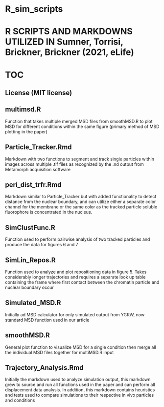 # R_sim_scripts

###
# R SCRIPTS AND MARKDOWNS UTILIZED IN Sumner, Torrisi, Brickner, Brickner (2021, eLife)
###

# TOC

## License (MIT license)

## multimsd.R

 Function that takes multiple merged MSD files from smoothMSD.R to plot MSD for different conditions within the same figure (primary method of MSD plotting in the paper)

## Particle_Tracker.Rmd

 Markdown with two functions to segment and track single particles within images across multiple .tif files as recognized by the .nd output from Metamorph acquisition software

## peri_dist_trfr.Rmd

 Markdown similar to Particle_Tracker but with added functionality to detect distance from the nuclear boundary, and can utilize either a separate color channel for the membrane or the same color as the tracked particle soluble fluorophore is concentrated in the nucleus.

## SimClustFunc.R

 Function used to perform pairwise analysis of two tracked particles and produce the data for figures 6 and 7

## SimLin_Repos.R

 Function used to analyze and plot repositioning data in figure 5. Takes considerably longer trajectories and requires a separate look up table containing the frame where first contact between the chromatin particle and nuclear boundary occur

## Simulated_MSD.R

 Initially ad MSD calculator for only simulated output from YGRW, now standard MSD function used in our article

## smoothMSD.R

 General plot function to visualize MSD for a single condition then merge all the individual MSD files together for multiMSD.R input

## Trajectory_Analysis.Rmd

 Initially the markdown used to analyze simulation output, this markdown grew to source and run all functions used in the paper and can perform all displacement data analysis. In addition, this markdown contains heuristics and tests used to compare simulations to their respective in vivo particles and  conditions




